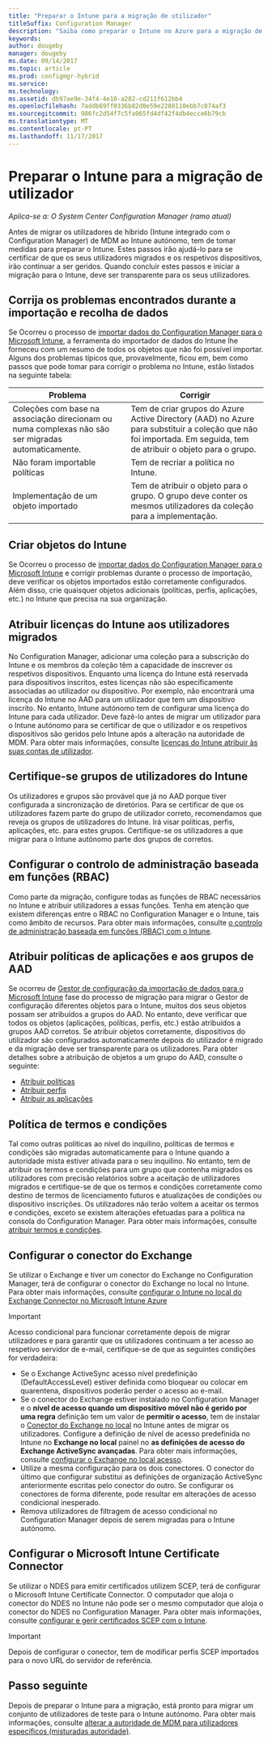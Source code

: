 ```yaml
---
title: "Preparar o Intune para a migração de utilizador"
titleSuffix: Configuration Manager
description: "Saiba como preparar o Intune no Azure para a migração de utilizador de híbrida MDM."
keywords: 
author: dougeby
manager: dougeby
ms.date: 09/14/2017
ms.topic: article
ms.prod: configmgr-hybrid
ms.service: 
ms.technology: 
ms.assetid: db97ae9e-34f4-4e10-a282-cd211f612bb4
ms.openlocfilehash: 7addb69ff0336b82d0e59e2288110ebb7c074af3
ms.sourcegitcommit: 986fc2d54f7c5fa965fd4df42f4db4ecce6b79cb
ms.translationtype: MT
ms.contentlocale: pt-PT
ms.lasthandoff: 11/17/2017
---
```

# <a name="prepare-intune-for-user-migration"></a>Preparar o Intune para a migração de utilizador 

*Aplica-se a: O System Center Configuration Manager (ramo atual)*    

Antes de migrar os utilizadores de híbrido (Intune integrado com o Configuration Manager) de MDM ao Intune autónomo, tem de tomar medidas para preparar o Intune. Estes passos irão ajudá-lo para se certificar de que os seus utilizadores migrados e os respetivos dispositivos, irão continuar a ser geridos. Quando concluir estes passos e iniciar a migração para o Intune, deve ser transparente para os seus utilizadores.  

## <a name="fix-issues-found-during-data-collection-and-import"></a>Corrija os problemas encontrados durante a importação e recolha de dados
Se Ocorreu o processo de [importar dados do Configuration Manager para o Microsoft Intune](migrate-import-data.md), a ferramenta do importador de dados do Intune lhe forneceu com um resumo de todos os objetos que não foi possível importar. Alguns dos problemas típicos que, provavelmente, ficou em, bem como passos que pode tomar para corrigir o problema no Intune, estão listados na seguinte tabela: 

|Problema  |Corrigir  |
|---------|---------|
|Coleções com base na associação direcionam ou numa complexas não são ser migradas automaticamente.|Tem de criar grupos do Azure Active Directory (AAD) no Azure para substituir a coleção que não foi importada. Em seguida, tem de atribuir o objeto para o grupo.|
|Não foram importable políticas |Tem de recriar a política no Intune.|
|Implementação de um objeto importado|Tem de atribuir o objeto para o grupo. O grupo deve conter os mesmos utilizadores da coleção para a implementação.|

## <a name="create-intune-objects"></a>Criar objetos do Intune 
Se Ocorreu o processo de [importar dados do Configuration Manager para o Microsoft Intune](migrate-import-data.md) e corrigir problemas durante o processo de importação, deve verificar os objetos importados estão corretamente configurados. Além disso, crie quaisquer objetos adicionais (políticas, perfis, aplicações, etc.) no Intune que precisa na sua organização. 

## <a name="assign-intune-licenses-to-migrated-users"></a>Atribuir licenças do Intune aos utilizadores migrados
No Configuration Manager, adicionar uma coleção para a subscrição do Intune e os membros da coleção têm a capacidade de inscrever os respetivos dispositivos. Enquanto uma licença do Intune está reservada para dispositivos inscritos, estes licenças não são especificamente associadas ao utilizador ou dispositivo. Por exemplo, não encontrará uma licença do Intune no AAD para um utilizador que tem um dispositivo inscrito. No entanto, Intune autónomo tem de configurar uma licença do Intune para cada utilizador. Deve fazê-lo antes de migrar um utilizador para o Intune autónomo para se certificar de que o utilizador e os respetivos dispositivos são geridos pelo Intune após a alteração na autoridade de MDM. Para obter mais informações, consulte [licenças do Intune atribuir às suas contas de utilizador](https://docs.microsoft.com/intune/licenses-assign). 

## <a name="verify-intune-user-groups"></a>Certifique-se grupos de utilizadores do Intune
Os utilizadores e grupos são provável que já no AAD porque tiver configurada a sincronização de diretórios. Para se certificar de que os utilizadores fazem parte do grupo de utilizador correto, recomendamos que reveja os grupos de utilizadores do Intune. Irá visar políticas, perfis, aplicações, etc. para estes grupos. Certifique-se os utilizadores a que migrar para o Intune autónomo parte dos grupos de corretos. 

## <a name="configure-role-based-administration-control-rbac"></a>Configurar o controlo de administração baseada em funções (RBAC)
Como parte da migração, configure todas as funções de RBAC necessários no Intune e atribuir utilizadores a essas funções. Tenha em atenção que existem diferenças entre o RBAC no Configuration Manager e o Intune, tais como âmbito de recursos. Para obter mais informações, consulte [o controlo de administração baseada em funções (RBAC) com o Intune](https://docs.microsoft.com/en-us/intune/role-based-access-control).

## <a name="assign-apps-and-policies-to-aad-groups"></a>Atribuir políticas de aplicações e aos grupos de AAD
Se ocorreu de [Gestor de configuração da importação de dados para o Microsoft Intune](migrate-import-data.md) fase do processo de migração para migrar o Gestor de configuração diferentes objetos para o Intune, muitos dos seus objetos possam ser atribuídos a grupos do AAD. No entanto, deve verificar que todos os objetos (aplicações, políticas, perfis, etc.) estão atribuídos a grupos AAD corretos. Se atribuir objetos corretamente, dispositivos do utilizador são configurados automaticamente depois do utilizador é migrado e da migração deve ser transparente para os utilizadores. Para obter detalhes sobre a atribuição de objetos a um grupo do AAD, consulte o seguinte: 
- [Atribuir políticas](https://docs.microsoft.com/intune/get-started-policies) 
- [Atribuir perfis](https://docs.microsoft.com/intune/device-profile-assign) 
- [Atribuir as aplicações](https://docs.microsoft.com/intune/get-started-apps) 

## <a name="terms-and-conditions-policy"></a>Política de termos e condições
Tal como outras políticas ao nível do inquilino, políticas de termos e condições são migradas automaticamente para o Intune quando a autoridade mista estiver ativada para o seu inquilino.  No entanto, tem de atribuir os termos e condições para um grupo que contenha migrados os utilizadores com precisão relatórios sobre a aceitação de utilizadores migrados e certifique-se de que os termos e condições corretamente como destino de termos de licenciamento futuros e atualizações de condições ou dispositivo inscrições. Os utilizadores não terão voltem a aceitar os termos e condições, exceto se existem alterações efetuadas para a política na consola do Configuration Manager. Para obter mais informações, consulte [atribuir termos e condições](https://docs.microsoft.com/intune/terms-and-conditions-create#assign-terms-and-conditions).

## <a name="configure-the-exchange-connector"></a>Configurar o conector do Exchange
Se utilizar o Exchange e tiver um conector do Exchange no Configuration Manager, terá de configurar o conector do Exchange no local no Intune. Para obter mais informações, consulte [configurar o Intune no local do Exchange Connector no Microsoft Intune Azure](https://docs.microsoft.com/intune/exchange-connector-install)

> [!Important]
> Acesso condicional para funcionar corretamente depois de migrar utilizadores e para garantir que os utilizadores continuam a ter acesso ao respetivo servidor de e-mail, certifique-se de que as seguintes condições for verdadeira:
> - Se o Exchange ActiveSync acesso nível predefinição (DefaultAccessLevel) estiver definida como bloquear ou colocar em quarentena, dispositivos poderão perder o acesso ao e-mail. 
> - Se o conector do Exchange estiver instalado no Configuration Manager e o **nível de acesso quando um dispositivo móvel não é gerido por uma regra** definição tem um valor de **permitir o acesso**, tem de instalar o [ Conector do Exchange no local](https://docs.microsoft.com/en-us/intune/conditional-access-exchange-create#configure-exchange-on-premises-access) no Intune antes de migrar os utilizadores. Configure a definição de nível de acesso predefinida no Intune no **Exchange no local** painel no **as definições de acesso do Exchange ActiveSync avançadas**. Para obter mais informações, consulte [configurar o Exchange no local acesso](https://docs.microsoft.com/intune/conditional-access-exchange-create#configure-exchange-on-premises-access).
> - Utilize a mesma configuração para os dois conectores. O conector do último que configurar substitui as definições de organização ActiveSync anteriormente escritas pelo conector do outro. Se configurar os conectores de forma diferente, pode resultar em alterações de acesso condicional inesperado.
> - Remova utilizadores de filtragem de acesso condicional no Configuration Manager depois de serem migradas para o Intune autónomo.

## <a name="configure-the-microsoft-intune-certificate-connector"></a>Configurar o Microsoft Intune Certificate Connector
Se utilizar o NDES para emitir certificados utilizem SCEP, terá de configurar o Microsoft Intune Certificate Connector. O computador que aloja o conector do NDES no Intune não pode ser o mesmo computador que aloja o conector do NDES no Configuration Manager. Para obter mais informações, consulte [configurar e gerir certificados SCEP com o Intune](https://docs.microsoft.com/en-us/intune/certificates-scep-configure). 

> [!Important]    
> Depois de configurar o conector, tem de modificar perfis SCEP importados para o novo URL do servidor de referência.

## <a name="next-step"></a>Passo seguinte
Depois de preparar o Intune para a migração, está pronto para migrar um conjunto de utilizadores de teste para o Intune autónomo. Para obter mais informações, consulte [alterar a autoridade de MDM para utilizadores específicos (misturadas autoridade)](migrate-mixed-authority.md).


